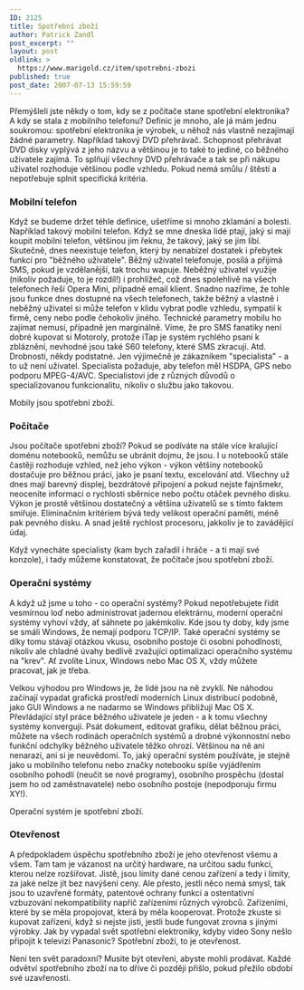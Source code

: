 ```yaml
---
ID: 2125
title: Spotřební zboží
author: Patrick Zandl
post_excerpt: ""
layout: post
oldlink: >
  https://www.marigold.cz/item/spotrebni-zbozi
published: true
post_date: 2007-07-13 15:59:59
---
```

Přemýšleli jste někdy o tom, kdy se z počítače stane spotřební elektronika? A kdy se stala z mobilního telefonu? Definic je mnoho, ale já mám jednu soukromou: spotřební elektronika je výrobek, u něhož nás vlastně nezajímají žádné parametry. Například takový DVD přehrávač. Schopnost přehrávat DVD disky vyplývá z jeho názvu a většinou je to také to jediné, co běžného uživatele zajímá. To splňují všechny DVD přehrávače a tak se při nákupu uživatel rozhoduje většinou podle vzhledu.  Pokud nemá smůlu / štěstí a nepotřebuje splnit specifická kritéria. 

<h3>Mobilní telefon</h3>

Když se budeme držet téhle definice, ušetříme si mnoho zklamání a bolesti. Například takový mobilní telefon. Když se mne dneska lidé ptají, jaký si mají koupit mobilní telefon, většinou jim řeknu, že takový, jaký se jim líbí. Skutečně, dnes neexistuje telefon, který by nenabízel dostatek i přebytek funkcí pro "běžného uživatele". Běžný uživatel telefonuje, posílá a přijímá SMS, pokud je vzdělanější, tak trochu wapuje. Neběžný uživatel využije (nikoliv požaduje, to je rozdíl!) i prohlížeč, což dnes spolehlivě na všech telefonech řeší Opera Mini, případně email klient. Snadno nazříme, že tohle jsou funkce dnes dostupné na všech telefonech, takže běžný a vlastně i neběžný uživatel si může telefon v klidu vybrat podle vzhledu, sympatií k firmě, ceny nebo podle čehokoliv jiného. Technické parametry mobilu ho zajímat nemusí, případně jen marginálně. Víme, že pro SMS fanatiky není dobré kupovat si Motoroly, protože iTap je systém rychlého psaní k zbláznění, nevhodné jsou také S60 telefony, které SMS zkracují. Atd. Drobnosti, někdy podstatné. Jen výjimečně je zákazníkem "specialista" - a to už není uživatel. Specialista požaduje, aby telefon měl HSDPA, GPS nebo podporu MPEG-4/AVC. Specialistovi jde z různých důvodů o specializovanou funkcionalitu, nikoliv o službu jako takovou. 

Mobily jsou spotřební zboží. 

<h3>Počítače</h3>

Jsou počítače spotřební zboží? Pokud se podíváte na stále více kralující doménu notebooků, nemůžu se ubránit dojmu, že jsou. I u notebooků stále častěji rozhoduje vzhled, než jeho výkon - výkon většiny notebooků dostačuje pro běžnou práci, jako je psaní textu, excelování atd. Všechny už dnes mají barevný displej, bezdrátové připojení a pokud nejste fajnšmekr, neoceníte informaci o rychlosti sběrnice nebo počtu otáček pevného disku. Výkon je prostě většinou dostatečný a většina uživatelů se s tímto faktem smiřuje. Eliminačním kritériem bývá tedy velikost operační paměti, méně pak pevného disku. A snad ještě rychlost procesoru, jakkoliv je to zavádějící údaj. 

Když vynecháte specialisty (kam bych zařadil i hráče - a ti mají své konzole), i tady můžeme konstatovat, že počítače jsou spotřební zboží. 

<h3>Operační systémy</h3>

A když už jsme u toho - co operační systémy? Pokud nepotřebujete řídit vesmírnou loď nebo administrovat jadernou elektrárnu, moderní operační systémy vyhoví vždy, ať sáhnete po jakémkoliv. Kde jsou ty doby, kdy jsme se smáli Windows, že nemají podporu TCP/IP. Také operační systémy se díky tomu stávají otázkou vkusu, osobního postoje či osobní pohodlnosti, nikoliv ale chladné úvahy bedlivě zvažující optimalizaci operačního systému na "krev". Ať zvolíte Linux, Windows nebo Mac OS X, vždy můžete pracovat, jak je třeba. 

Velkou výhodou pro Windows je, že lidé jsou na ně zvyklí. Ne náhodou začínají vypadat grafická prostředí moderních Linux distribucí podobně, jako GUI Windows a ne nadarmo se Windows přibližují Mac OS X. Převládající styl práce běžného uživatele je jeden - a k tomu všechny systémy konvergují. Psát dokument, editovat grafiku, dělat běžnou práci, můžete na všech rodinách operačních systémů a drobné výkonnostní nebo funkční odchylky běžného uživatele těžko ohrozí. Většinou na ně ani nenarazí, ani si je neuvědomí. To, jaký operační systém používáte, je stejně jako u mobilního telefonu nebo značky notebooku spíše vyjádřením osobního pohodlí (neučit se nové programy), osobního prospěchu (dostal jsem ho od zaměstnavatele) nebo osobního postoje (nepodporuju firmu XY!).

Operační systém je spotřební zboží. 

<h3>Otevřenost</h3>

A předpokladem úspěchu spotřebního zboží je jeho otevřenost všemu a všem. Tam tam je vázanost na určitý hardware, na určitou sadu funkcí, kterou nelze rozšiřovat. Jistě, jsou limity dané cenou zařízení a tedy i limity, za jaké nelze jít bez navýšení ceny. Ale přesto, jestli něco nemá smysl, tak jsou to uzavřené formáty, patentové ochrany funkcí a ostentativní vzbuzování nekompatibility napříč zařízeními různých výrobců. Zařízeními, které by se měla propojovat, která by měla kooperovat. Protože zkuste si kupovat zařízení, když si nejste jisti, jestli bude fungovat zrovna s jinými výrobky. Jak by vypadal svět spotřební elektroniky, kdyby video Sony nešlo připojit k televizi Panasonic? Spotřební zboží, to je otevřenost. 

Není ten svět paradoxní? Musíte být otevření, abyste mohli prodávat. Každé odvětví spotřebního zboží na to dříve či později přišlo, pokud přežilo období své uzavřenosti.